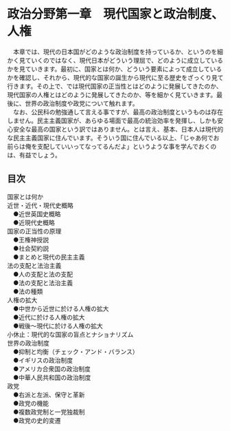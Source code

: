 # 政治分野第一章　現代国家と政治制度、人権

　本章では、現代の日本国がどのような政治制度を持っているか、というのを細かく見ていくのではなく、現代日本がどういう理屈で、どのように成立しているかを見ていきます。最初に、国家とは何か、どういう要素によって成立しているかを確認し、それから、現代的な国家の誕生から現代に至る歴史をざっくり見て行きます。その上で、では現代国家の正当性とはどのように発展してきたのか、現代国家の人権とはどのように発展してきたのか、等を細かく見ていきます。最後に、世界の政治制度や政党について触れます。  
　なお、公民科の勉強通して言える事ですが、最高の政治制度というものは存在しません。民主主義国家が、あらゆる場面で最高の統治効率を発揮し、しかも安心安全な最高の国家という訳ではありません。とは言え、基本、日本人は現代的な民主主義国家に住んでいます。そういう国に住んでいる以上、「じゃあ何でお前らは俺を支配していいってなってるんだよ」というような事を学んでおくのは、有益でしょう。

## 目次

国家とは何か  
近世・近代・現代史概略  
　●近世英国史概略  
　●近現代史概略  
国家の正当性の原理  
　●王権神授説  
　●社会契約説  
　●まとめと現代の民主主義  
法の支配と法治主義  
　●人の支配と法の支配  
　●法の支配と法治主義  
　●法の種類  
人権の拡大  
　●中世から近世に於ける人権の拡大  
　●近代に於ける人権の拡大  
　●戦後～現代に於ける人権の拡大  
小休止：現代的な国家の盲点とナショナリズム  
世界の政治制度  
　●抑制と均衡（チェック・アンド・バランス）  
　●イギリスの政治制度  
　●アメリカ合衆国の政治制度  
　●中華人民共和国の政治制度  
政党  
　●右派と左派、保守と革新  
　●政党の機能  
　●複数政党制と一党独裁制  
　●政党の史的変遷  
